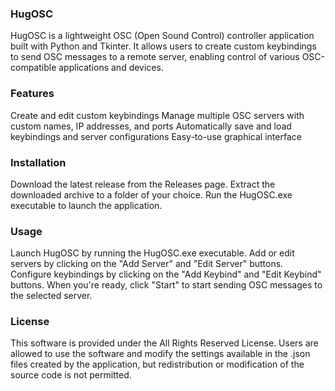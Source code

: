 ### HugOSC
HugOSC is a lightweight OSC (Open Sound Control) controller application built with Python and Tkinter. It allows users to create custom keybindings to send OSC messages to a remote server, enabling control of various OSC-compatible applications and devices.

### Features
Create and edit custom keybindings
Manage multiple OSC servers with custom names, IP addresses, and ports
Automatically save and load keybindings and server configurations
Easy-to-use graphical interface
### Installation
Download the latest release from the Releases page. Extract the downloaded archive to a folder of your choice. Run the HugOSC.exe executable to launch the application.

### Usage
Launch HugOSC by running the HugOSC.exe executable. Add or edit servers by clicking on the "Add Server" and "Edit Server" buttons. Configure keybindings by clicking on the "Add Keybind" and "Edit Keybind" buttons. When you're ready, click "Start" to start sending OSC messages to the selected server.

### License
This software is provided under the All Rights Reserved License. Users are allowed to use the software and modify the settings available in the .json files created by the application, but redistribution or modification of the source code is not permitted.
